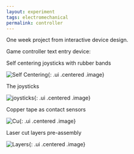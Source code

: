 ```yaml
---
layout: experiment 
tags: electromechanical 
permalink: controller 
---
```


One week project from interactive device design. 

Game controller text entry device:

Self centering joysticks with rubber bands

![Self Centering](https://farm3.staticflickr.com/2814/9827121665_f0d720bf79_k.jpg){: .ui .centered .image}


The joysticks 

![joysticks]({{site.url}}/media/drumsticks.jpg){: .ui .centered .image}


Copper tape as contact sensors

![Cu](https://farm8.staticflickr.com/7422/9827133806_a69c072575_k.jpg){: .ui .centered .image}

Laser cut layers pre-assembly

![Layers](https://farm8.staticflickr.com/7317/9827122325_9c8492793f_k.jpg){: .ui .centered .image}



